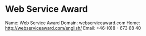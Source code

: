 
# Web Service Award

Name: Web Service Award
Domain: webserviceaward.com
Home: http://webserviceaward.com/english/
Email: +46-(0)8 - 673 68 40
